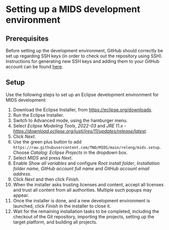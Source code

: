 # Setting up a MIDS development environment

## Prerequisites

Before setting up the development environment, GitHub should correctly be set up regarding SSH keys (in order to check out the repository using SSH).
Instructions for generating new SSH keys and adding them to your GitHub account can be found [here](https://docs.github.com/en/authentication/connecting-to-github-with-ssh).
       
## Setup

Use the following steps to set up an Eclipse development environment for MIDS development:

1. Download the Eclipse Installer, from https://eclipse.org/downloads.
2. Run the Eclipse Installer.
3. Switch to Advanced mode, using the hamburger menu.
4. Select *Eclipse Modeling Tools*, *2022-03* and *JRE 11.x - https://download.eclipse.org/justj/jres/11/updates/release/latest*.
5. Click *Next*.
6. Use the green plus button to add `https://raw.githubusercontent.com/TNO/MIDS/main/releng/mids.setup`.
   Choose *Catalog: Eclipse Projects* in the dropdown box.
7. Select *MIDS* and press *Next*.
8. Enable *Show all variables* and configure *Root install folder*, *Installation folder name*, *GitHub account full name* and *GitHub account email address*.
9. Click *Next* and then click *Finish*.
10. When the installer asks trusting licenses and content, accept all licenses and trust all content from all authorities.
    Multiple such popups may appear.
11. Once the installer is done, and a new development environment is launched, click *Finish* in the installer to close it.
12. Wait for the remaining installation tasks to be completed, including the checkout of the Git repository, importing the projects, setting up the target platform, and building all projects.
